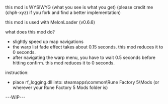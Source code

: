 this mod is WYSIWYG (what you see is what you get)
(please credit me (chph-xyz) if you fork and find a better implementation)

this mod is used with MelonLoader (v0.6.6)

what does this mod do?
- slightly speed up map navigations
- the warp list fade effect takes about 0.15 seconds. this mod reduces it to 0 seconds.
- after navigating the warp menu, you have to wait 0.5 seconds before hitting confirm. this mod reduces it to 0 seconds.

instruction:
- place rf_logging.dll into:
steamapps\common\Rune Factory 5\Mods
(or wherever your Rune Factory 5 Mods folder is)

---WIP---
